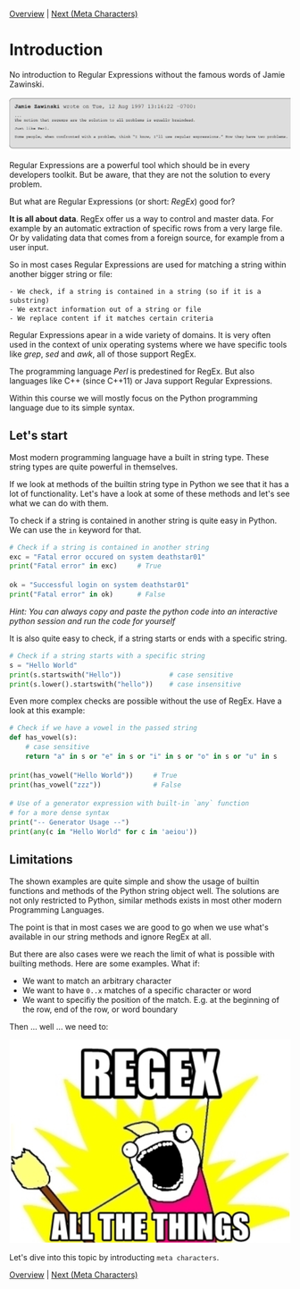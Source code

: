 [Overview](./overview.md) | [Next (Meta Characters)](./meta.md)

# Introduction

No introduction to Regular Expressions without the famous words of Jamie Zawinski.

![Introduction](ressources/re2.png "Introduction")

Regular Expressions are a powerful tool which should be in every developers toolkit. But be aware, that they are not the solution to every problem.

But what are Regular Expressions (or short: *RegEx*) good for?

**It is all about data**. RegEx offer us a way to control and master data. For example by an automatic extraction of specific rows from a very large file. Or by validating data that comes from a foreign source, for example from a user input.

So in most cases Regular Expressions are used for matching a string within another bigger string or file:

    - We check, if a string is contained in a string (so if it is a substring)
    - We extract information out of a string or file
    - We replace content if it matches certain criteria

Regular Expressions apear in a wide variety of domains. It is very often used in the context of unix operating systems where we have specific tools like *grep*, *sed* and *awk*, all of those support RegEx.

The programming language *Perl* is predestined for RegEx. But also languages like C++ (since C++11) or Java support Regular Expressions.

Within this course we will mostly focus on the Python programming language due to its simple syntax.

## Let's start
Most modern programming language have a built in string type. These string types are quite powerful in themselves.

If we look at methods of the builtin string type in Python we see that it has a lot of functionality. Let's have a look at some of these methods and let's see what we can do with them.

To check if a string is contained in another string is quite easy in Python. We can use the `in` keyword for that.
```python
# Check if a string is contained in another string
exc = "Fatal error occured on system deathstar01"
print("Fatal error" in exc)     # True

ok = "Successful login on system deathstar01"
print("Fatal error" in ok)      # False
```

*Hint: You can always copy and paste the python code into an interactive python session and run the code for yourself*

 It is also quite easy to check, if a string starts or ends with a specific string.

```python
# Check if a string starts with a specific string
s = "Hello World"
print(s.startswith("Hello"))            # case sensitive
print(s.lower().startswith("hello"))    # case insensitive
```

Even more complex checks are possible without the use of RegEx. Have a look at this example:

```python
# Check if we have a vowel in the passed string
def has_vowel(s):
    # case sensitive
    return "a" in s or "e" in s or "i" in s or "o" in s or "u" in s

print(has_vowel("Hello World"))     # True
print(has_vowel("zzz"))             # False

# Use of a generator expression with built-in `any` function
# for a more dense syntax
print("-- Generator Usage --")
print(any(c in "Hello World" for c in 'aeiou'))
```

## Limitations
The shown examples are quite simple and show the usage of builtin functions and methods of the Python string object well. The solutions are not only restricted to Python, similar methods exists in most other modern Programming Languages.

The point is that in most cases we are good to go when we use what's available in our string methods and ignore RegEx at all.

But there are also cases were we reach the limit of what is possible with builting methods. Here are some examples. What if:

- We want to match an arbitrary character
- We want to have `0..x` matches of a specific character or word
- We want to specifiy the position of the match. E.g. at the beginning of the row, end of the row, or word boundary

Then ... well ... we need to:

![Regex all the things](ressources/re3.png "Regex all the things")

Let's dive into this topic by introducting `meta characters`.

[Overview](./overview.md) | [Next (Meta Characters)](./meta.md)
